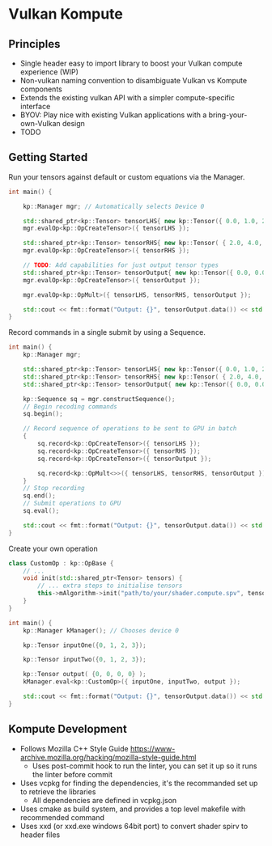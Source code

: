 # Vulkan Kompute

## Principles

* Single header easy to import library to boost your Vulkan compute experience (WIP)
* Non-vulkan naming convention to disambiguate Vulkan vs Kompute components
* Extends the existing vulkan API with a simpler compute-specific interface
* BYOV: Play nice with existing Vulkan applications with a bring-your-own-Vulkan design
* TODO

## Getting Started

Run your tensors against default or custom equations via the Manager.

```c++
int main() {

    kp::Manager mgr; // Automatically selects Device 0

    std::shared_ptr<kp::Tensor> tensorLHS{ new kp::Tensor({ 0.0, 1.0, 2.0 }) };
    mgr.evalOp<kp::OpCreateTensor>({ tensorLHS });

    std::shared_ptr<kp::Tensor> tensorRHS{ new kp::Tensor( { 2.0, 4.0, 6.0 }) };
    mgr.evalOp<kp::OpCreateTensor>({ tensorRHS });

    // TODO: Add capabilities for just output tensor types
    std::shared_ptr<kp::Tensor> tensorOutput{ new kp::Tensor({ 0.0, 0.0, 0.0 }) };
    mgr.evalOp<kp::OpCreateTensor>({ tensorOutput });

    mgr.evalOp<kp::OpMult>({ tensorLHS, tensorRHS, tensorOutput });

    std::cout << fmt::format("Output: {}", tensorOutput.data()) << std::endl;
}
```

Record commands in a single submit by using a Sequence.

```c++
int main() {
    kp::Manager mgr;

    std::shared_ptr<kp::Tensor> tensorLHS{ new kp::Tensor({ 0.0, 1.0, 2.0 }) };
    std::shared_ptr<kp::Tensor> tensorRHS{ new kp::Tensor( { 2.0, 4.0, 6.0 }) };
    std::shared_ptr<kp::Tensor> tensorOutput{ new kp::Tensor({ 0.0, 0.0, 0.0 }) };

    kp::Sequence sq = mgr.constructSequence();
    // Begin recoding commands
    sq.begin();

    // Record sequence of operations to be sent to GPU in batch
    {
        sq.record<kp::OpCreateTensor>({ tensorLHS });
        sq.record<kp::OpCreateTensor>({ tensorRHS });
        sq.record<kp::OpCreateTensor>({ tensorOutput });

        sq.record<kp::OpMult<>>({ tensorLHS, tensorRHS, tensorOutput });
    }
    // Stop recording
    sq.end();
    // Submit operations to GPU
    sq.eval();

    std::cout << fmt::format("Output: {}", tensorOutput.data()) << std::endl;
}
```

Create your own operation

```c++
class CustomOp : kp::OpBase {
    // ...
    void init(std::shared_ptr<Tensor> tensors) {
        // ... extra steps to initialise tensors
        this->mAlgorithm->init("path/to/your/shader.compute.spv", tensors);
    }
}

int main() {
    kp::Manager kManager(); // Chooses device 0 

    kp::Tensor inputOne({0, 1, 2, 3}); 

    kp::Tensor inputTwo({0, 1, 2, 3});

    kp::Tensor output( {0, 0, 0, 0} );
    kManager.eval<kp::CustomOp>({ inputOne, inputTwo, output });

    std::cout << fmt::format("Output: {}", tensorOutput.data()) << std::endl;
}
```


## Kompute Development

* Follows Mozilla C++ Style Guide https://www-archive.mozilla.org/hacking/mozilla-style-guide.html
    + Uses post-commit hook to run the linter, you can set it up so it runs the linter before commit
* Uses vcpkg for finding the dependencies, it's the recommanded set up to retrieve the libraries
    + All dependencies are defined in vcpkg.json 
* Uses cmake as build system, and provides a top level makefile with recommended command
* Uses xxd (or xxd.exe windows 64bit port) to convert shader spirv to header files
